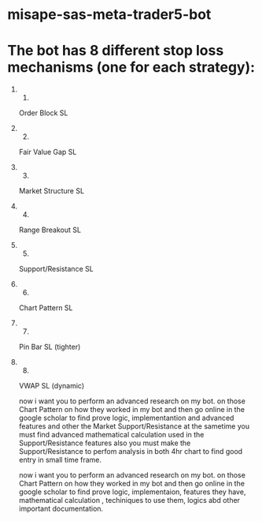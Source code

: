 # misape-sas-meta-trader5-bot

# The bot has 8 different stop loss mechanisms (one for each strategy):

1. 1.
   Order Block SL
2. 2.
   Fair Value Gap SL
3. 3.
   Market Structure SL
4. 4.
   Range Breakout SL
5. 5.
   Support/Resistance SL
6. 6.
   Chart Pattern SL
7. 7.
   Pin Bar SL (tighter)
8. 8.
   VWAP SL (dynamic)



   now i want you to perform an advanced research on my bot. on those Chart Pattern on how they worked in my bot and then go online in the google scholar to find prove logic, implementantion and advanced features and other  the Market Support/Resistance at the sametime you must find advanced mathematical calculation used in the Support/Resistance features also you must make the Support/Resistance to perfom analysis in both 4hr chart to find good entry in small time frame.


    now i want you to perform an advanced research on my bot. on those Chart Pattern on how they worked in my bot and then go online in the google scholar to find prove logic, implementaion, features they have, mathematical calculation , techiniques to use them, logics abd other important documentation. 